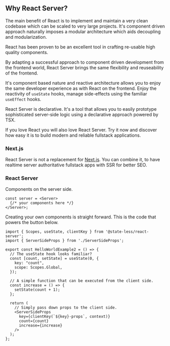 ## Why React Server?

The main benefit of React is to implement and maintain a very clean codebase which can be scaled to very large projects. It's component driven approach naturally imposes a modular architecture which aids decoupling and modularization.

React has been proven to be an excellent tool in crafting re-usable high quality components. 

By adapting a successful approach to component driven development from the frontend world, React Server brings the same flexibility and reuseability of the frontend.

It's component based nature and reactive architecture allows you to enjoy the same developer experience as with React on the frontend. 
Enjoy the reactivity of `useState` hooks, manage side-effects using the familiar `useEffect` hooks.

React Server is declarative. It's a tool that allows you to easily prototype sophisticated server-side logic using a declarative approach powered by TSX. 

If you love React you will also love React Server. Try it now and discover how easy it is to build modern and reliable fullstack applications.
### Next.js
React Server is not a replacement for [Next.js](/faq). You can combine it, to have realtime server authoritative fullstack apps with SSR for better SEO.

### React Server
Components on the server side.

```tsx
const server = <Server>
  {/* your components here */}
</Server>; 
```

Creating your own components is straight forward. This is the code that powers the button below.

```tsx
import { Scopes, useState, clientKey } from '@state-less/react-server';
import { ServerSideProps } from './ServerSideProps';

export const HelloWorldExample2 = () => {
  // The useState hook looks familiar?
  const [count, setState] = useState(0, {
    key: "count",
    scope: Scopes.Global,
  });

  // A simple function that can be executed from the client side.
  const increase = () => {
    setState(count + 1);
  };

  return (
    // Simply pass down props to the client side.
    <ServerSideProps
      key={clientKey(`${key}-props`, context)}
      count={count}
      increase={increase}
    />
  );
};
```
